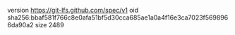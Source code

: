 version https://git-lfs.github.com/spec/v1
oid sha256:bbaf581f766c8e0afa51bf5d30cca685ae1a0a4f16e3ca7023f5698966da90a2
size 2489
